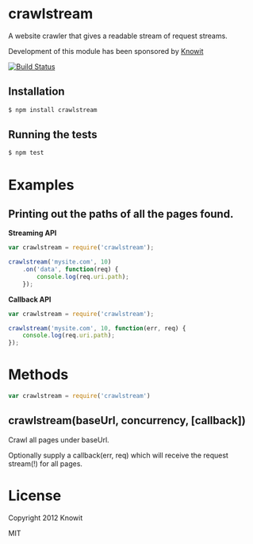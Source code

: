 # crawlstream

A website crawler that gives a readable stream of request streams.

Development of this module has been sponsored by [Knowit](http://knowit.no)

[![Build Status](https://secure.travis-ci.org/edmellum/crawlstream.png)](http://travis-ci.org/edmellum/crawlstream)

## Installation
```bash
$ npm install crawlstream
```

## Running the tests
```bash
$ npm test
```

# Examples

## Printing out the paths of all the pages found.
**Streaming API**
```javascript
var crawlstream = require('crawlstream');

crawlstream('mysite.com', 10)
	.on('data', function(req) {
		console.log(req.uri.path);
	});
```

**Callback API**
```javascript
var crawlstream = require('crawlstream');

crawlstream('mysite.com', 10, function(err, req) {
	console.log(req.uri.path);
});
```

# Methods
```javascript
var crawlstream = require('crawlstream')
```

## crawlstream(baseUrl, concurrency, [callback])
Crawl all pages under baseUrl.

Optionally supply a callback(err, req) which will receive
the request stream(!) for all pages.

# License
Copyright 2012 Knowit

MIT